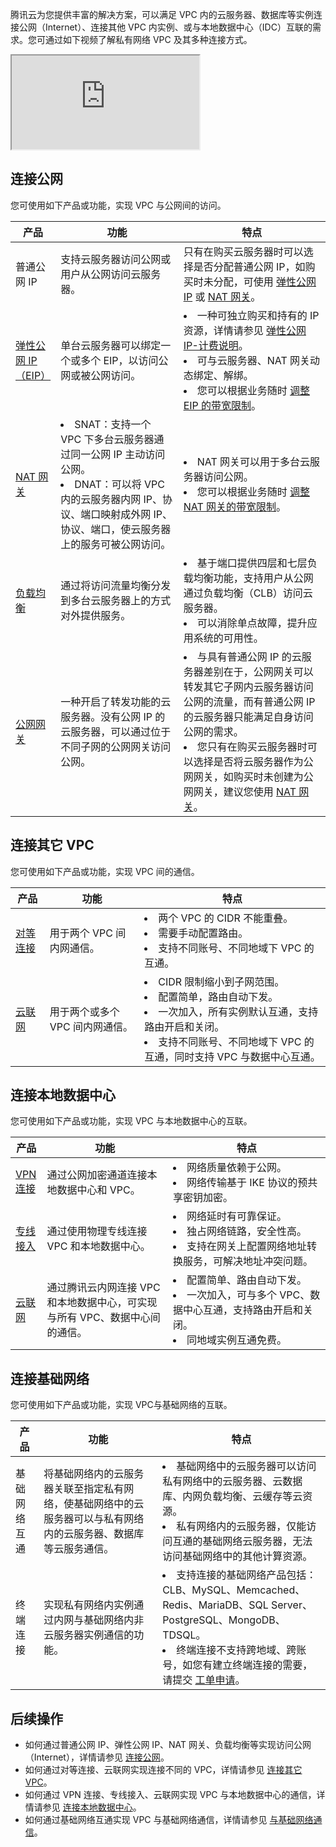 腾讯云为您提供丰富的解决方案，可以满足 VPC 内的云服务器、数据库等实例连接公网（Internet）、连接其他 VPC 内实例、或与本地数据中心（IDC）互联的需求。您可通过如下视频了解私有网络 VPC 及其多种连接方式。
<div class="doc-video-mod"><iframe src="https://cloud.tencent.com/edu/learning/quick-play/2571-44483?source=gw.doc.media&withPoster=1&notip=1"></iframe></div>
 
## 连接公网
您可使用如下产品或功能，实现 VPC 与公网间的访问。
<table>
<thead>
<tr>
<th width="12%">产品</th>
<th width="40%">功能</th>
<th width="48%">特点</th>
</tr>
</thead>
<tbody><tr>
<td>普通公网 IP</td>
<td>支持云服务器访问公网或用户从公网访问云服务器。</td>
<td>只有在购买云服务器时可以选择是否分配普通公网 IP，如购买时未分配，可使用 <a href="https://cloud.tencent.com/document/product/1199" target="_blank">弹性公网 IP</a> 或 <a href="https://cloud.tencent.com/document/product/552" target="_blank">NAT 网关</a>。</td>
</tr>
<tr>
<td><a href="https://cloud.tencent.com/document/product/1199" target="_blank">弹性公网 IP<br>（EIP）</a></td>
<td>单台云服务器可以绑定一个或多个 EIP，以访问公网或被公网访问。</td>
<td><li>一种可独立购买和持有的 IP 资源，详情请参见 <a href="https://cloud.tencent.com/document/product/1199/41692" target="_blank">弹性公网 IP-计费说明</a>。</li><li>可与云服务器、NAT 网关动态绑定、解绑。</li><li>您可以根据业务随时 <a href="https://cloud.tencent.com/document/product/1199/41705" target="_blank">调整 EIP 的带宽限制</a>。</li></td>
</tr>
<tr>
<td><a href="https://cloud.tencent.com/document/product/552" target="_blank">NAT 网关</a></td>
<td><li>SNAT：支持一个 VPC 下多台云服务器通过同一公网 IP 主动访问公网。</li><li>DNAT：可以将 VPC 内的云服务器内网 IP、协议、端口映射成外网 IP、协议、端口，使云服务器上的服务可被公网访问。</li></td>
<td><li>NAT 网关可以用于多台云服务器访问公网。</li><li>您可以根据业务随时 <a href="https://cloud.tencent.com/document/product/552/18179" target="_blank">调整 NAT 网关的带宽限制</a>。</li></td>
</tr>
<tr>
<td><a href="https://cloud.tencent.com/document/product/214" target="_blank">负载均衡</a></td>
<td>通过将访问流量均衡分发到多台云服务器上的方式对外提供服务。</td>
<td><li>基于端口提供四层和七层负载均衡功能，支持用户从公网通过负载均衡（CLB）访问云服务器。</li><li>可以消除单点故障，提升应用系统的可用性。</li></td>
</tr>
<tr>
<td><a href="https://cloud.tencent.com/document/product/213/38839" target="_blank">公网网关</a></td>
<td>一种开启了转发功能的云服务器。没有公网 IP 的云服务器，可以通过位于不同子网的公网网关访问公网。</td>
<td><li>与具有普通公网 IP 的云服务器差别在于，公网网关可以转发其它子网内云服务器访问公网的流量，而有普通公网 IP 的云服务器只能满足自身访问公网的需求。</li><li>您只有在购买云服务器时可以选择是否将云服务器作为公网网关，如购买时未创建为公网网关，建议您使用 <a href="https://cloud.tencent.com/document/product/552" target="_blank">NAT 网关</a>。</li></td>
</tr>
</tbody></table>

## 连接其它 VPC
您可使用如下产品或功能，实现 VPC 间的通信。

| 产品 | 功能 | 特点 |
|---------|---------|---------|
| [对等连接](https://cloud.tencent.com/document/product/553) | 用于两个 VPC 间内网通信。 |<li>两个 VPC 的 CIDR 不能重叠。</li> <li>需要手动配置路由。</li><li>支持不同账号、不同地域下 VPC 的互通。</li>|
|[云联网](https://cloud.tencent.com/document/product/877)|用于两个或多个 VPC 间内网通信。|<li>CIDR 限制缩小到子网范围。</li><li>配置简单，路由自动下发。</li><li>一次加入，所有实例默认互通，支持路由开启和关闭。</li><li>支持不同账号、不同地域下 VPC 的互通，同时支持 VPC 与数据中心互通。</li>|

## 连接本地数据中心
您可使用如下产品或功能，实现 VPC 与本地数据中心的互联。

<table>
<thead>
<tr>
<th width="10%">产品</th>
<th width="40%">功能</th>
<th width="50%">特点</th>
</tr>
</thead>
<tbody><tr>
<td><a href="https://cloud.tencent.com/document/product/554/19276#vpn-.E7.BD.91.E5.85.B3" target="_blank">VPN 连接</a></td>
<td>通过公网加密通道连接本地数据中心和 VPC。</td>
<td><li>网络质量依赖于公网。</li><li>网络传输基于 IKE 协议的预共享密钥加密。</li></td>
</tr>
<tr>
<td><a href="https://cloud.tencent.com/document/product/216" target="_blank">专线接入</a></td>
<td>通过使用物理专线连接 VPC 和本地数据中心。</td>
<td><li>网络延时有可靠保证。</li><li>独占网络链路，安全性高。</li><li>支持在网关上配置网络地址转换服务，可解决地址冲突问题。</li></td>
</tr>
<tr>
<td><a href="https://cloud.tencent.com/document/product/877" target="_blank">云联网</a></td>
<td>通过腾讯云内网连接 VPC 和本地数据中心，可实现与所有  VPC、数据中心间的通信。</td>
<td><li>配置简单、路由自动下发。</li><li>一次加入，可与多个 VPC、数据中心互通，支持路由开启和关闭。</li><li>同地域实例互通免费。</li></td>
</tr>
</tbody></table>

## 连接基础网络
您可使用如下产品或功能，实现 VPC与基础网络的互联。

| 产品 | 功能 | 特点 |
|---------|---------|---------|
| 基础网络互通| 将基础网络内的云服务器关联至指定私有网络，使基础网络中的云服务器可以与私有网络内的云服务器、数据库等云服务通信。 |<li>基础网络中的云服务器可以访问私有网络中的云服务器、云数据库、内网负载均衡、云缓存等云资源。</li> <li>私有网络内的云服务器，仅能访问互通的基础网络云服务器，无法访问基础网络中的其他计算资源。</li>|
|终端连接|实现私有网络内实例通过内网与基础网络内非云服务器实例通信的功能。|<li>支持连接的基础网络产品包括：CLB、MySQL、Memcached、Redis、MariaDB、SQL Server、PostgreSQL、MongoDB、TDSQL。</li><li>终端连接不支持跨地域、跨账号，如您有建立终端连接的需要，请提交 <a href="https://console.cloud.tencent.com/workorder/category" target="_blank">工单申请</a>。</li>|

## 后续操作
- 如何通过普通公网 IP、弹性公网 IP、NAT 网关、负载均衡等实现访问公网（Internet），详情请参见 [连接公网](https://cloud.tencent.com/document/product/215/36697)。
- 如何通过对等连接、云联网实现连接不同的 VPC，详情请参见 [连接其它 VPC](https://cloud.tencent.com/document/product/215/36698)。
- 如何通过 VPN 连接、专线接入、云联网实现 VPC 与本地数据中心的通信，详情请参见 [连接本地数据中心](https://cloud.tencent.com/document/product/215/36699)。
- 如何通过基础网络互通实现 VPC 与基础网络通信，详情请参见 [与基础网络通信](https://cloud.tencent.com/document/product/215/38124)。
